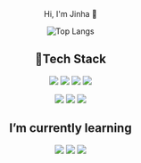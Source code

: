 <div align="center">
Hi, I'm Jinha 👋
<!--[![Tistory Badge](https://img.shields.io/badge/Tistory-555263?style=flat&logoColor=white)]("https://co-ding-tree.tistory.com/)-->

![Top Langs](https://github-readme-stats.vercel.app/api/top-langs/?username=KangJinha&langs_count=8&layout=compact&theme=tokyonight)

<!--![Jinha's github stats](https://github-readme-stats.vercel.app/api?username=KangJinha&show_icons=true&theme=tokyonight)-->
<div align="center">
  <h2>🔭Tech Stack</h2>
  
<img src="https://img.shields.io/badge/JavaScript-F7DF1E?style=for-the-badge&logo=JavaScript&logoColor=white"/> <img src="https://img.shields.io/badge/Java-ED8B00?style=for-the-badge&logo=openjdk&logoColor=white"/> 
<img src="https://img.shields.io/badge/Spring-6DB33F?style=for-the-badge&logo=spring&logoColor=white"/> <img src="https://img.shields.io/badge/Oracle-F80000?style=for-the-badge&logo=Oracle&logoColor=white"/>
</div>

<div align="center">
  <img src="https://img.shields.io/badge/Eclipse-2C2255?style=for-the-badge&logo=eclipse&logoColor=white"/>
  <img src="https://img.shields.io/badge/Visual_Studio_Code-0078D4?style=for-the-badge&logo=visual%20studio%20code&logoColor=white"/>
  <img src="https://img.shields.io/badge/Visual_Studio-5C2D91?style=for-the-badge&logo=visual%20studio&logoColor=white"/> 
</div>
<h2>I’m currently learning</h2>
<div align="center">
  <img src="https://img.shields.io/badge/React-20232A?style=for-the-badge&logo=react&logoColor=61DAFB"/>
  <img src="https://img.shields.io/badge/C%23-239120?style=for-the-badge&logo=c-sharp&logoColor=white"/> 
  <img src="https://img.shields.io/badge/Unity-100000?style=for-the-badge&logo=unity&logoColor=white"/>
</div>





<!--
**KangJinha/KangJinha** is a ✨ _special_ ✨ repository because its `README.md` (this file) appears on your GitHub profile.

Here are some ideas to get you started:

- 🔭 I’m currently working on ...
- 🌱 I’m currently learning ...
- 👯 I’m looking to collaborate on ...
- 🤔 I’m looking for help with ...
- 💬 Ask me about ...
- 📫 How to reach me: ...
- 😄 Pronouns: ...
- ⚡ Fun fact: ...
-->

